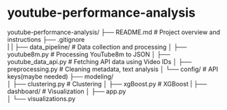 # youtube-performance-analysis

youtube-performance-analysis/
├── README.md                   # Project overview and instructions
├── .gitignore                  
|
|
├── data_pipeline/              # Data collection and processing
│   ├── youtube8m.py            # Processing YouTube8m to JSON
│   ├── youtube_data_api.py     # Fetching API data using Video IDs
│   ├── preprocessing.py        # Cleaning metadata, text analysis
│   └── config/                 # API keys(maybe needed)
├── modeling/                  
│   ├── clustering.py           # Clustering
│   ├── xgBoost.py              # XGBoost
|
├── dashboard/                  # Visualization
│   ├── app.py                  
│   └── visualizations.py      
